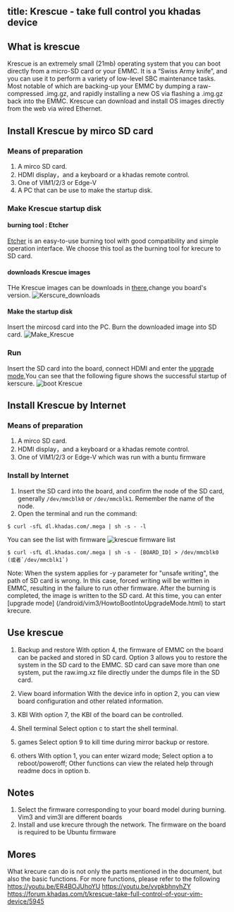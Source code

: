 title: Krescue - take full control you khadas device
---

## What is krescue

Krescue is an extremely small (21mb) operating system that you can boot directly from a micro-SD card or your EMMC. It is a “Swiss Army knife”, and you can use it to perform a variety of low-level SBC maintenance tasks. Most notable of which are backing-up your EMMC by dumping a raw-compressed .img.gz, and rapidly installing a new OS via flashing a .img.gz back into the EMMC.  Krescue can download and install OS images directly from the web via wired Ethernet.

## Install Krescue by mirco SD card

### Means of preparation
1. A mirco SD card.
2. HDMI display，and a keyboard or a khadas remote control.
3. One of VIM1/2/3 or Edge-V
4. A PC that can be use to make the startup disk.

### Make Krescue startup disk
#### burning tool : Etcher
[Etcher](https://www.balena.io/etcher/) is an easy-to-use burning tool with good compatibility and simple operation interface. We choose this tool as the burning tool for krecure to SD card.

#### downloads Krescue images
THe Krescue images can be downloads in [there](https://dl.khadas.com/Firmware/Krescue/dump/),change you board's version.
![Kerscure_downloads](/android/images/vim1/Krescue_downloads.png)

#### Make the startup disk
Insert the mircosd card into the PC. Burn the downloaded image into SD card.
![Make_Krescue](/android/images/vim1/HowtoUseEtcher.png)


### Run
Insert the SD card into the board, connect HDMI and enter the [upgrade mode](/android/vim3/HowtoBootIntoUpgradeMode.html),You can see that the following figure shows the successful startup of kerscure.
![boot Krescue](/android/images/vim1/krescue_boot.jpg)

## Install Krescue by Internet

### Means of preparation
1. A mirco SD card.
2. HDMI display，and a keyboard or a khadas remote control.
3. One of VIM1/2/3 or Edge-V which was run with a buntu firmware

### Install by Internet
1. Insert the SD card into the board, and confirm the node of the SD card, generally `/dev/mmcblk0` or `/dev/mmcblk1`. Remember the name of the node.
2. Open the terminal and run the command:
```
$ curl -sfL dl.khadas.com/.mega | sh -s - -l
```
You can see the list with firmware
![krescue firmware list](/android/images/vim1/krescue_list.png)
```
$ curl -sfL dl.khadas.com/.mega | sh -s - [BOARD_ID] > /dev/mmcblk0 (或者`/dev/mmcblk1`)
```
Note: When the system applies for -y parameter for "unsafe writing", the path of SD card is wrong. In this case, forced writing will be written in EMMC, resulting in the failure to run other firmware.
After the burning is completed, the image is written to the SD card. At this time, you can enter [upgrade mode] (/android/vim3/HowtoBootIntoUpgradeMode.html) to start krecure.

## Use krescue

1. Backup and restore
With option 4, the firmware of EMMC on the board can be packed and stored in SD card. Option 3 allows you to restore the system in the SD card to the EMMC. SD card can save more than one system, put the raw.img.xz file directly under the dumps file in the SD card.

2. View board information
With the device info in option 2, you can view board configuration and other related information.

3. KBI
With option 7, the KBI of the board can be controlled.

4. Shell terminal
Select option c to start the shell terminal.

5. games
Select option 9 to kill time during mirror backup or restore.

6. others
With option 1, you can enter wizard mode;
Select option a to reboot/poweroff;
Other functions can view the related help through readme docs in option b.


## Notes

1. Select the firmware corresponding to your board model during burning. Vim3 and vim3l are different boards
2. Install and use krecure through the network. The firmware on the board is required to be Ubuntu firmware

## Mores 

What krecure can do is not only the parts mentioned in the document, but also the basic functions. For more functions, please refer to the following
https://youtu.be/ER4BOJUhoYU
https://youtu.be/vvpkbhnyhZY
https://forum.khadas.com/t/krescue-take-full-control-of-your-vim-device/5945
